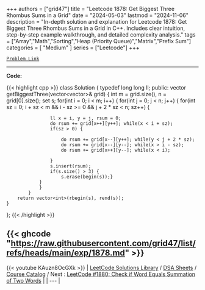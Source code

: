 
+++
authors = ["grid47"]
title = "Leetcode 1878: Get Biggest Three Rhombus Sums in a Grid"
date = "2024-05-03"
lastmod = "2024-11-06"
description = "In-depth solution and explanation for Leetcode 1878: Get Biggest Three Rhombus Sums in a Grid in C++. Includes clear intuition, step-by-step example walkthrough, and detailed complexity analysis."
tags = ["Array","Math","Sorting","Heap (Priority Queue)","Matrix","Prefix Sum"]
categories = [
    "Medium"
]
series = ["Leetcode"]
+++



[`Problem Link`](https://leetcode.com/problems/get-biggest-three-rhombus-sums-in-a-grid/description/)

---
**Code:**

{{< highlight cpp >}}
class Solution {
    typedef long long ll;
public:
    vector<int> getBiggestThree(vector<vector<int>>& grid) {
        int m = grid.size(), n = grid[0].size();
        set<int> s;
        for(int i = 0; i < m; i++) {
            for(int j = 0; j < n; j++) {
                for(int sz = 0; i + sz < m && i - sz >= 0 && j + 2 * sz < n; sz++) {
                    
                    ll x = i, y = j, rsum = 0;
                    do rsum += grid[x++][y++]; while(x < i + sz);
                    if(sz > 0) {
                        
                        do rsum += grid[x--][y++]; while(y < j + 2 * sz);
                        do rsum += grid[x--][y--]; while(x > i - sz);
                        do rsum += grid[x++][y--]; while(x < i);
                        
                    }
                    s.insert(rsum);
                    if(s.size() > 3) {
                        s.erase(begin(s));}
                }
                }
            }
        return vector<int>(rbegin(s), rend(s));
    }
};
{{< /highlight >}}

{{< ghcode "https://raw.githubusercontent.com/grid47/list/refs/heads/main/exp/1878.md" >}}
---
{{< youtube KAuzn8OcGXk >}}
| [LeetCode Solutions Library](https://grid47.xyz/leetcode/) / [DSA Sheets](https://grid47.xyz/sheets/) / [Course Catalog](https://grid47.xyz/courses/) / Next : [LeetCode #1880: Check if Word Equals Summation of Two Words](https://grid47.xyz/posts/leetcode-1880-check-if-word-equals-summation-of-two-words-solution/) |
| --- |
